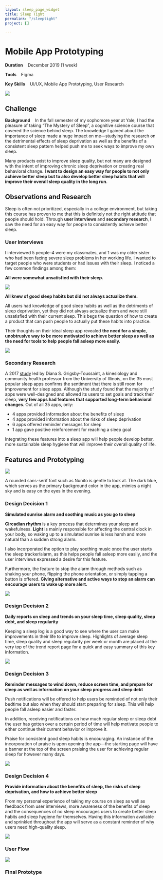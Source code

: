 ```yaml
---
layout: sleep_page_widget
title: Sleep Tight
permalink: "/sleeptight"
project: []

---
```

# Mobile App Prototyping

**Duration**    December 2019 (1 week)

**Tools**    Figma

**Key Skills**    UI/UX, Mobile App Prototyping, User Research

![](/uploads/sleep_cover.png)

## Challenge

**Background**    In the fall semester of my sophomore year at Yale, I had the pleasure of taking “The Mystery of Sleep”, a cognitive science course that covered the science behind sleep. The knowledge I gained about the importance of sleep made a huge impact on me—studying the research on the detrimental effects of sleep deprivation as well as the benefits of a consistent sleep pattern helped push me to seek ways to improve my own sleep.

Many products exist to improve sleep quality, but not many are designed with the intent of improving chronic sleep deprivation or creating real behavioral change. **I want to design an easy way for people to not only achieve better sleep but to also develop better sleep habits that will improve their overall sleep quality in the long run.**

## Observations and Research

Sleep is often not prioritized, especially in a college environment, but taking this course has proven to me that this is definitely not the right attitude that people should hold. Through **user interviews** and **secondary research**, I saw the need for an easy way for people to consistently achieve better sleep.

### User Interviews

I interviewed 5 people–4 were my classmates, and 1 was my older sister who had been facing severe sleep problems in her working life. I wanted to target people who were students or had issues with their sleep. I noticed a few common findings among them:

**All were somewhat unsatisfied with their sleep.**

![](/uploads/sleep_user_1.png)

**All knew of good sleep habits but did not always actualize them.**

All users had knowledge of good sleep habits as well as the detriments of sleep deprivation, yet they did not always actualize them and were still unsatisfied with their current sleep. This begs the question of how to create a product that can push people to actually put these habits into practice.

Their thoughts on their ideal sleep app revealed **the need for a simple, unobtrusive way to be more motivated to achieve better sleep as well as the need for tools to help people fall asleep more easily.**

![](/uploads/sleep_user_2.png)

### Secondary Research

A 2017 [study](https://www.ncbi.nlm.nih.gov/pmc/articles/PMC5350571/) led by Diana S. Grigsby-Toussaint, a kinesiology and community health professor from the University of Illinois, on the 35 most popular sleep apps confirms the sentiment that there is still room for improvement for sleep apps. Although the study found that the majority of apps were well-designed and allowed its users to set goals and track their sleep, **very few apps had features that supported long-term behavioral changes**. Out of all 35 apps, only:

* 4 apps provided information about the benefits of sleep
* 4 apps provided information about the risks of sleep deprivation
* 6 apps offered reminder messages for sleep
* 1 app gave positive reinforcement for reaching a sleep goal

Integrating these features into a sleep app will help people develop better, more sustainable sleep hygiene that will improve their overall quality of life.

## Features and Prototyping

![](/uploads/sleep_1.png)

A rounded sans-serif font such as Nunito is gentle to look at. The dark blue, which serves as the primary background color in the app, mimics a night sky and is easy on the eyes in the evening.

### Design Decision 1

**Simulated sunrise alarm and soothing music as you go to sleep**

**Circadian rhythm** is a key process that determines your sleep and wakefulness. **Light** is mainly responsible for affecting the central clock in your body, so waking up to a simulated sunrise is less harsh and more natural than a sudden strong alarm.

I also incorporated the option to play soothing music once the user starts the sleep tracker/alarm, as this helps people fall asleep more easily, and the user interviews expressed a desire for this feature.

Furthermore, the feature to stop the alarm through methods such as shaking your phone, flipping the phone orientation, or simply tapping a button is offered. **Giving alternative and active ways to stop an alarm can encourage users to wake up more alert.**

![](/uploads/sleep_2.png)

### Design Decision 2

**Daily reports on sleep and trends on your sleep time, sleep quality, sleep debt, and sleep regularity**

Keeping a sleep log is a good way to see where the user can make improvements in their life to improve sleep. Highlights of average sleep time, sleep quality and sleep regularity per week or month are placed at the very top of the trend report page for a quick and easy summary of this key information.

![](/uploads/sleep_3.png)

### Design Decision 3

**Reminder messages to wind down, reduce screen time, and prepare for sleep as well as information on your sleep progress and sleep debt**

Push notifications will be offered to help users be reminded of not only their bedtime but also when they should start preparing for sleep. This will help people fall asleep easier and faster.

In addition, receiving notifications on how much regular sleep or sleep debt the user has gotten over a certain period of time will help motivate people to either continue their current behavior or improve it.

Praise for consistent good sleep habits is encouraging. An instance of the incorporation of praise is upon opening the app—the starting page will have a banner at the top of the screen praising the user for achieving regular sleep for however many days.

![](/uploads/sleep_4.png)

### Design Decision 4

**Provide information about the benefits of sleep, the risks of sleep deprivation, and how to achieve better sleep**

From my personal experience of taking my course on sleep as well as feedback from user interviews, more awareness of the benefits of sleep and the consequences of no sleep encourages users to create better sleep habits and sleep hygiene for themselves. Having this information available and sprinkled throughout the app will serve as a constant reminder of why users need high-quality sleep.

![](/uploads/sleep_5.png)

### User Flow

![](/uploads/sleep_6.png)

### Final Prototype